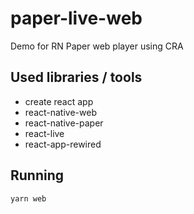 # paper-live-web

Demo for RN Paper web player using CRA
  
## Used libraries / tools
* create react app
* react-native-web
* react-native-paper
* react-live 
* react-app-rewired  
  
## Running
```
yarn web
```

